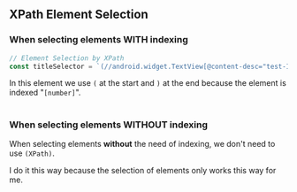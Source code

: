## XPath Element Selection

### When selecting elements WITH indexing
```ts
// Element Selection by XPath
const titleSelector = `(//android.widget.TextView[@content-desc="test-Item title"])[${randomNumber}]`;
```
In this element we use `(` at the start and `)` at the end because the element is indexed "`[number]`".

#

### When selecting elements WITHOUT indexing
When selecting elements **without** the need of indexing, we don't need to use `(XPath)`.

I do it this way because the selection of elements only works this way for me.